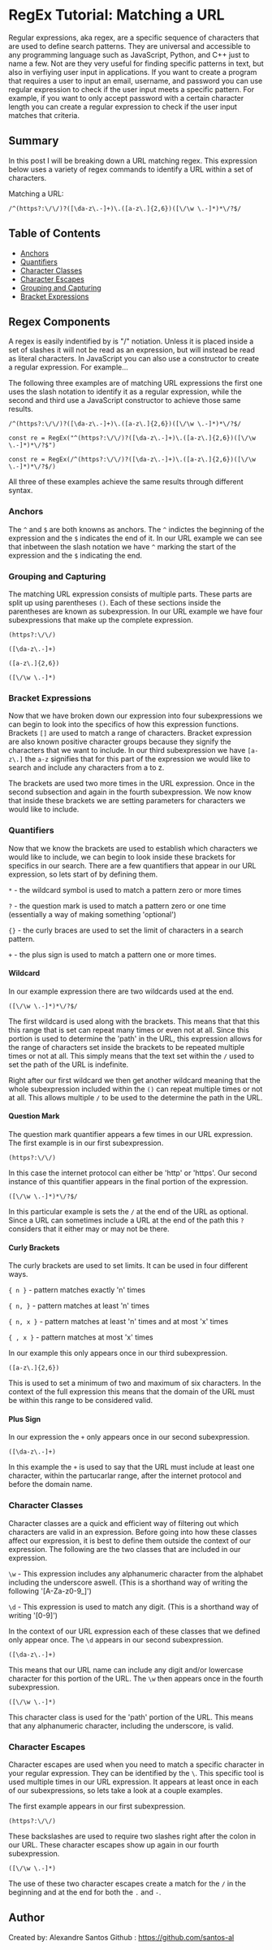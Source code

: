 # RegEx Tutorial: Matching a URL

Regular expressions, aka regex, are a specific sequence of characters that are used to define search patterns. They are universal and accessible to any programming language such as JavaScript, Python, and C++ just to name a few. Not are they very useful for finding specific patterns in text, but also in verfiying user input in applications. If you want to create a program that requires a user to input an email, username, and password you can use regular expression to check if the user input meets a specific pattern. For example, if you want to only accept password with a certain character length you can create a regular expression to check if the user input matches that criteria. 


## Summary

In this post I will be breaking down a URL matching regex. This expression below uses a variety of regex commands to identify a URL within a set of characters.

 Matching a URL:
``` 
/^(https?:\/\/)?([\da-z\.-]+)\.([a-z\.]{2,6})([\/\w \.-]*)*\/?$/
```


## Table of Contents

- [Anchors](#anchors) 
- [Quantifiers](#quantifiers) 
- [Character Classes](#character-classes) 
- [Character Escapes](#character-escapes) 
- [Grouping and Capturing](#grouping-and-capturing) 
- [Bracket Expressions](#bracket-expressions) 

## Regex Components
A regex is easily indentified by is "/" notiation. Unless it is placed inside a set of slashes it will not be read as an expression, but will instead be read as literal characters. In JavaScript you can also use a constructor to create a regular expression. For example...

The following three examples are of matching URL expressions the first one uses the slash notation to identify it as a regular expression, while the second and third use a JavaScript constructor to achieve those same results.

```
/^(https?:\/\/)?([\da-z\.-]+)\.([a-z\.]{2,6})([\/\w \.-]*)*\/?$/
```

```
const re = RegEx("^(https?:\/\/)?([\da-z\.-]+)\.([a-z\.]{2,6})([\/\w \.-]*)*\/?$")
```

```
const re = RegEx(/^(https?:\/\/)?([\da-z\.-]+)\.([a-z\.]{2,6})([\/\w \.-]*)*\/?$/)
```

All three of these examples achieve the same results through different syntax.

### Anchors
The `^` and `$` are both knowns as anchors. The `^` indictes the beginning of the expression and the `$` indicates the end of it. In our URL example we can see that inbetween the slash notation we have `^` marking the start of the expression and the `$` indicating the end.

### Grouping and Capturing
The matching URL expression consists of multiple parts. These parts are split up using parentheses `()`. Each of these sections inside the parentheses are known as subexpression. In our URL example we have four subexpressions that make up the complete expression.

```
(https?:\/\/)
```
```
([\da-z\.-]+)
```
```
([a-z\.]{2,6})
```
```
([\/\w \.-]*)
```

### Bracket Expressions
Now that we have broken down our expression into four subexpressions we can begin to look into the specifics of how this expression functions. Brackets `[]` are used to match a range of characters. Bracket expression are also known positive character groups because they signify the characters that we want to include. In our third subexpression we have `[a-z\.]` the `a-z` signifies that for this part of the expression we would like to search and include any characters from a to z. 

The brackets are used two more times in the URL expression. Once in the second subsection and again in the fourth subexpression. We now know that inside these brackets we are setting parameters for characters we would like to include.

### Quantifiers
Now that we know the brackets are used to establish which characters we would like to include, we can begin to look inside these brackets for specifics in our search. There are a few quantifiers that appear in our URL expression, so lets start of by defining them.

`*` - the wildcard symbol is used to match a pattern zero or more times

`?` - the question mark is used to match a pattern zero or one time (essentially a way of making something 'optional')

`{}` - the curly braces are used to set the limit of characters in a search pattern.

`+` - the plus sign is used to match a pattern one or more times.

#### Wildcard
In our example expression there are two wildcards used at the end.
```
([\/\w \.-]*)*\/?$/
```
The first wildcard is used along with the brackets. This means that that this this range that is set can repeat many times or even not at all. Since this portion is used to determine the 'path' in the URL, this expression allows for the range of characters set inside the brackets to be repeated multiple times or not at all. This simply means that the text set within the `/` used to set the path of the URL is indefinite.

Right after our first wildcard we then get another wildcard meaning that the whole subexpression included within the `()` can repeat multiple times or not at all. This allows multiple `/` to be used to the determine the path in the URL.

#### Question Mark

The question mark quantifier appears a few times in our URL expression. The first example is in our first subexpression.
```
(https?:\/\/)
```
In this case the internet protocol can either be 'http' or 'https'. Our second instance of this quantifier appears in the final portion of the expression.

```
([\/\w \.-]*)*\/?$/
```

In this particular example is sets the `/` at the end of the URL as optional. Since a URL can sometimes include a URL at the end of the path this `?` considers that it either may or may not be there.

#### Curly Brackets

The curly brackets are used to set limits. It can be used in four different ways.

`{ n }` - pattern matches exactly 'n' times

`{ n, }` - pattern matches at least 'n' times

`{ n, x }` - pattern matches at least 'n' times and at most 'x' times

`{ , x }` - pattern matches at most 'x' times

In our example this only appears once in our third subexpression.
```
([a-z\.]{2,6})
```

This is used to set a minimum of two and maximum of six characters. In the context of the full expression this means that the domain of the URL must be within this range to be considered valid.

#### Plus Sign
 
 In our expression the `+` only appears once in our second subexpression.
```
([\da-z\.-]+)
```

In this example the `+` is used to say that the URL must include at least one character, within the partucarlar range, after the internet protocol and before the domain name.

### Character Classes

Character classes are a quick and efficient way of filtering out which characters are valid in an expression. Before going into how these classes affect our expression, it is best to define them outside the context of our expression. The following are the two classes that are included in our expression.

`\w` - This expression includes any alphanumeric character from the alphabet including the underscore aswell. (This is a shorthand way of writing the following '[A-Za-z0-9_]')

`\d` - This expression is used to match any digit. (This is a shorthand way of writing '[0-9]')

In the context of our URL expression each of these classes that we defined only appear once. The `\d` appears in our second subexpression.
```
([\da-z\.-]+)
```
This means that our URL name can include any digit and/or lowercase character for this portion of the URL. The `\w` then appears once in the fourth subexpression. 
```
([\/\w \.-]*)
```
This character class is used for the 'path' portion of the URL. This means that any alphanumeric character, including the underscore, is valid.

### Character Escapes

Character escapes are used when you need to match a specific character in your regular expression. They can be identified by the `\`.
This specific tool is used multiple times in our URL expression. It appears at least once in each of our subexpressions, so lets take a look at a couple examples.

The first example appears in our first subexpression.
```
(https?:\/\/)
```
These backslashes are used to require two slashes right after the colon in our URL. These character escapes show up again in our fourth subexpression.
```
([\/\w \.-]*)
```
The use of these two character escapes create a match for the `/` in the beginning and at the end for both the `.` and `-`.

## Author

Created by: Alexandre Santos
Github : https://github.com/santos-al
